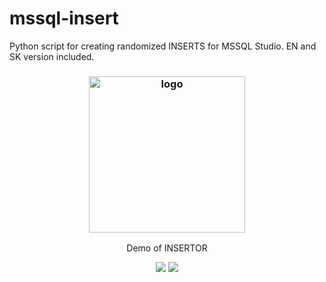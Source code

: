 # mssql-insert
Python script for creating randomized INSERTS for MSSQL Studio.
EN and SK version included.

<h3 align="center"><img src="https://i.ibb.co/b1L8dCj/mssql-insertor-c1tizen-demo.png" alt="logo" height="250px"></h3>
<p align="center">Demo of INSERTOR</p>

<p align="center">
<a href="./LICENSE.md"><img src="https://img.shields.io/badge/license-MIT-blue.svg"></a>
<a href="https://github.com/c1tizen/mssql-insert/releases"><img src="https://img.shields.io/github/release/c1tizen/mssql-insert.svg"></a>
